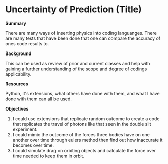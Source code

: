 # Uncertainty of Prediction (Title)
**Summary**  

There are many ways of inserting physics into coding languanges. There are many tests that have been done that one can compare the accuracy of ones code results to.

**Background**

This can be used as review of prior and current classes and help with gaining a further understanding of the scope and degree of codings applicability.

**Resources** 

Python, it's extensions, what others have done with them, and what I have done with them can all be used.

**Objectives**  

1. I could use extensions that replicate random outcome to create a code that replicates the travel of photons like that seen in the double slit experiment.
2. I could mimic the outcome of the forces three bodies have on one another over time through eulers method then find out how inaccurate it becomes over time.
3. I could simulate drag on orbiting objects and calculate the force over time needed to keep them in orbit.
